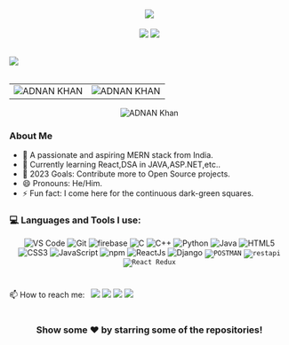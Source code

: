 <h1 align="center">
  <a href="#">
    <img src="https://readme-typing-svg.herokuapp.com/?lines=Hey,+There!+👋;ADNAN+here...;Glad+to+see+you!&center=true&size=30">
  </a>
</h1>

<p align="center">
<a href="https://www.instagram.com/adnan_khan_3621/" alt="Instgram Follow">
  <img src="https://img.shields.io/badge/Instagram-E4405F?style=for-the-badge&logo=instagram&logoColor=white"/></a>
   <a href="https://www.linkedin.com/in/adnan-khan-16a9bb217/" alt="Linkedin Follow">
  <img src="https://img.shields.io/badge/LinkedIn-0077B5?style=for-the-badge&logo=linkedin&logoColor=white"/></a>
 </a><br><br>

 
 
  <img src="https://activity-graph.herokuapp.com/graph?username=SDE-ADNAN&theme=dracula&bg_color=00000000&color=878787&line=4c8ed9&point=00000000&area=true&hide_border=true"><br><br>
<table>
<tr>
 <td><img src="https://github-readme-stats.vercel.app/api?username=SDE-ADNAN&show_icons=true&theme=dark&count_private=true&show_icons=true&line_height=20&title_color=7A7ADB&icon_color=2234AE&text_color=D3D3D3&bg_color=0,000000,130F40" alt="ADNAN KHAN" />
    <td><img src="https://github-readme-stats.vercel.app/api/top-langs?username=SDE-ADNAN&show_icons=true&locale=en&layout=compact&line_height=20&title_color=7A7ADB&icon_color=2234AE&text_color=D3D3D3&bg_color=0,000000,130F40" alt="ADNAN KHAN" /></td>
</tr>
</table>






<div align="center">
<p><img align="center" src="https://github-readme-streak-stats.herokuapp.com/?user=SDE-ADNAN&theme=navy-gear" alt="ADNAN Khan" /></p>
</div>


 ###  About Me 
- 🔭 A passionate and aspiring MERN stack from India.
- 🌱 Currently learning React,DSA in JAVA,ASP.NET,etc..
- 🤝 2023 Goals: Contribute more to Open Source projects.
- 😄 Pronouns: He/Him.
- ⚡ Fun fact: I come here for the continuous dark-green squares.

###  💻 Languages and Tools I use:   
<p align="center">
  <img alt="VS Code" src="https://img.shields.io/badge/Visual_Studio_Code-0078D4?style=for-the-badge&logo=visual%20studio%20code&logoColor=white" />
  <img alt="Git" src="https://img.shields.io/badge/Git-F05032?style=for-the-badge&logo=git&logoColor=white" />
  <img alt="firebase" src="https://img.shields.io/badge/firebase-ffca28?style=for-the-badge&logo=firebase&logoColor=black" />
  <img alt="C" src="https://img.shields.io/badge/c-%2300599C.svg?&style=for-the-badge&logo=c&logoColor=white" />
  <img alt="C++" src="https://img.shields.io/badge/c++-%2300599C.svg?&style=for-the-badge&logo=c%2B%2B&ogoColor=white" />
  <img alt="Python" src="https://img.shields.io/badge/python-%2314354C.svg?style=for-the-badge&logo=python&logoColor=white"/>
  <img alt="Java" src="https://img.shields.io/badge/java-%23ED8B00.svg?&style=for-the-badge&logo=java&logoColor=white" />
  <img alt="HTML5" src="https://img.shields.io/badge/html5-%23E34F26.svg?&style=for-the-badge&logo=html5&logoColor=white" />
  <img alt="CSS3" src="https://img.shields.io/badge/css3-%231572B6.svg?&style=for-the-badge&logo=css3&logoColor=white" />
  <img alt="JavaScript" src="https://img.shields.io/badge/javascript-%23323330.svg?&style=for-the-badge&logo=javascript&logoColor=%23F7DF1E" />
  <img alt="npm" src="https://img.shields.io/badge/npm-CB3837?style=for-the-badge&logo=npm&logoColor=white" />
  <img alt="ReactJs" src="https://img.shields.io/badge/React-20232A?style=for-the-badge&logo=react&logoColor=61DAFB" />
  <img alt="Django" src="https://img.shields.io/badge/Django-%2305660d?style=for-the-badge&logo=django&logoColor=lightgreen" />
  <code><img alt="POSTMAN" src="https://img.shields.io/badge/Postman-%23f29913.svg?style=for-the-badge&logo=postman&logoColor=black" /></code>
  <code><img alt="restapi" src="https://img.shields.io/badge/RestApi-%230eb36e.svg?style=for-the-badge&logo=restapi&logoColor=white" /></code>
  <code><img alt="React Redux" src="https://img.shields.io/badge/React-Redux-%230eb36e.svg?style=for-the-badge&logo=react-redux" /></code>
</p>







#
#


📫 How to reach me:
<code> [<img src ="https://img.shields.io/badge/instagram-%23E1306C.svg?&style=for-the-badge&logo=instagram&logoColor=white">](https://www.instagram.com/adnan_khan_3621/)</code>
<code>[<img src="https://img.shields.io/badge/linkedin-%230077b5.svg?&style=for-the-badge&logo=linkedin&logoColor=white" />](https://www.linkedin.com/in/adnan-khan-16a9bb217/)</code> 
<code>[<img src ="https://img.shields.io/badge/twitter-%231DA1F2.svg?&style=for-the-badge&logo=twitter&logoColor=white">](https://twitter.com/AdnanMobinKhan1)</code> 
<code>[<img src="https://img.shields.io/badge/youtube-%23FF0000.svg?&style=for-the-badge&logo=youtube&logoColor=white" />](https://www.youtube.com/channel/UC4xgTvaPLh9OnmujLmExNOQ)</code> 
 <div align="center">
  
  
#
#
#
 ### Show some ❤️ by starring some of the repositories!

</div>


